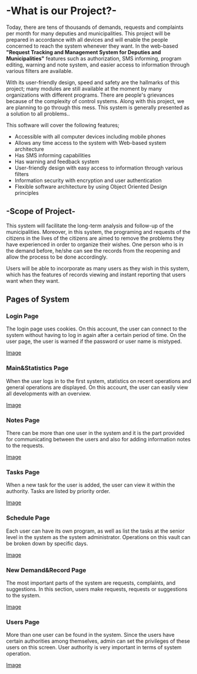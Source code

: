 # -What is our Project?-

Today, there are tens of thousands of demands, requests and complaints per month for many deputies and municipalities. This project will be prepared in accordance with all devices and will enable the people concerned to reach the system whenever they want. In the web-based **"Request Tracking and Management System for Deputies and Municipalities"** features such as authorization, SMS informing, program editing, warning and note system, and easier access to information through various filters are available.

With its user-friendly design, speed and safety are the hallmarks of this project; many modules are still available at the moment by many organizations with different programs. There are people's grievances because of the complexity of control systems. Along with this project, we are planning to go through this mess. This system is generally presented as a solution to all problems..

This software will cover the following features;
  *	Accessible with all computer devices including mobile phones
  * Allows any time access to the system with Web-based system architecture
  * Has SMS informing capabilities
  * Has warning and feedback system
  * User-friendly design with easy access to information through various filters
  * Information security with encryption and user authentication
  * Flexible software architecture by using Object Oriented Design principles


## -Scope of Project-

This system will facilitate the long-term analysis and follow-up of the municipalities. Moreover, in this system, the programing and requests of the citizens in the lives of the citizens are aimed to remove the problems they have experienced in order to organize their wishes. One person who is in the demand before, he/she can see the records from the reopening and allow the process to be done accordingly.

Users will be able to incorporate as many users as they wish in this system, which has the features of records viewing and instant reporting that users want when they want.


## Pages of System

### Login Page

The login page uses cookies. On this account, the user can connect to the system without having to log in again after a certain period of time. On the user page, the user is warned if the password or user name is mistyped.

[Image](https://raw.githubusercontent.com/Cagatayilikoglu/CENG408_Project/master/Login.jpg)


### Main&Statistics Page

When the user logs in to the first system, statistics on recent operations and general operations are displayed. On this account, the user can easily view all developments with an overview.

[Image](https://raw.githubusercontent.com/Cagatayilikoglu/CENG408_Project/master/Main.jpg)

### Notes Page

There can be more than one user in the system and it is the part provided for communicating between the users and also for adding information notes to the requests.

[Image](https://raw.githubusercontent.com/Cagatayilikoglu/CENG408_Project/master/Notes.jpg)

### Tasks Page

When a new task for the user is added, the user can view it within the authority. Tasks are listed by priority order.

[Image](https://raw.githubusercontent.com/Cagatayilikoglu/CENG408_Project/master/Tasks.jpg)

### Schedule Page

Each user can have its own program, as well as list the tasks at the senior level in the system as the system administrator. Operations on this vault can be broken down by specific days.

[Image](https://raw.githubusercontent.com/Cagatayilikoglu/CENG408_Project/master/Schedule.jpg)

### New Demand&Record Page

The most important parts of the system are requests, complaints, and suggestions. In this section, users make requests, requests or suggestions to the system.

[Image](https://raw.githubusercontent.com/Cagatayilikoglu/CENG408_Project/master/New%20Demand%20Record.jpg)

### Users Page

More than one user can be found in the system. Since the users have certain authorities among themselves, admin can set the privileges of these users on this screen. User authority is very important in terms of system operation.

[Image](https://raw.githubusercontent.com/Cagatayilikoglu/CENG408_Project/master/Users.jpg)
